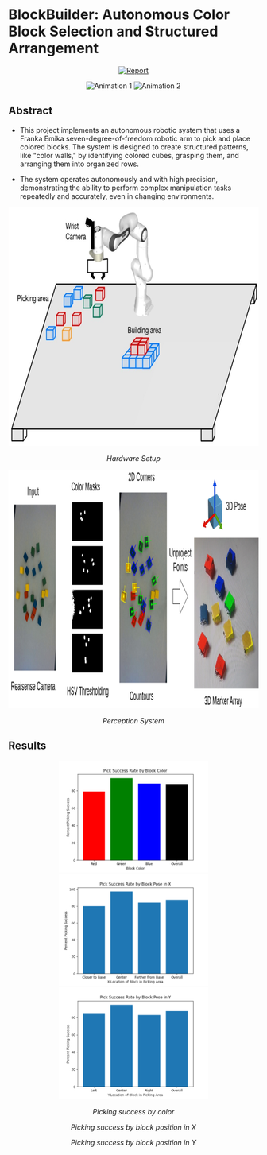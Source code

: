 # BlockBuilder: Autonomous Color Block Selection and Structured Arrangement

<p align="center">
    <a href='https://github.com/KshitijBhat/BlockBuilder/blob/main/assets/BlockBuilder-report.pdf'>
      <img src='https://img.shields.io/badge/Project-Report-blue?style=plastic&logo=GitHub' alt='Report'>
    </a>
</p>

<div align="center">
  <img src="/assets/forward.gif" height="300" alt="Animation 1" />
  <img src="/assets/reset.gif" height="300" alt="Animation 2" />
</div>


## Abstract
* This project implements an autonomous robotic system that uses a Franka Emika seven-degree-of-freedom robotic arm to pick and place colored blocks. The system is designed to create structured patterns, like "color walls," by identifying colored cubes, grasping them, and arranging them into organized rows.

* The system operates autonomously and with high precision, demonstrating the ability to perform complex manipulation tasks repeatedly and accurately, even in changing environments.

<div align="center">
  <img width="640" height="480" alt="hardware_setup_illustration" src="/assets/hardware-setup.png" />
  <p><em>Hardware Setup</em></p>
</div>

<div align="center">
  <img width="640" height="480" alt="perception_illustration" src="/assets/perception.png" />
  <p><em>Perception System</em></p>
</div>

## Results

<div align="center">
  <img src="/assets/color_success.png" width="300" alt="Result 1" />
  <img src="/assets/x_pose_success.png" width="300" alt="Result 2" />
  <img src="/assets/success_y.png" width="300" alt="Result 3" />
</div>
<div align="center">
  <p><em>Picking success by color</em></p>
  <p><em>Picking success by block position in X</em></p>
  <p><em>Picking success by block position in Y</em></p>
</div>




